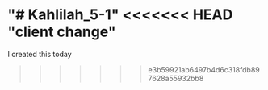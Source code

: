 "# Kahlilah_5-1" 
<<<<<<< HEAD
"client change" 
=======
I created this today
>>>>>>> e3b59921ab6497b4d6c318fdb897628a55932bb8

